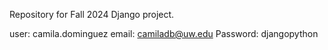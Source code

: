 Repository for Fall 2024 Django project.



user: camila.dominguez
email: camiladb@uw.edu
Password: djangopython